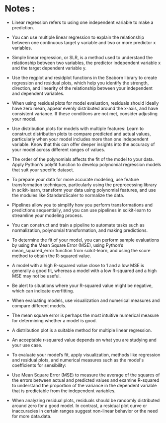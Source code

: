 # Notes :
- Linear regression refers to using one independent variable to make a prediction.

- You can use multiple linear regression to explain the relationship between one continuous target y variable and two or more predictor x variables.

- Simple linear regression, or SLR, is a method used to understand the relationship between two variables, the predictor independent variable x and the target dependent variable y.

- Use the regplot and residplot functions in the Seaborn library to create regression and residual plots, which help you identify the strength, direction, and linearity of the relationship between your independent and dependent variables.

- When using residual plots for model evaluation, residuals should ideally have zero mean, appear evenly distributed around the x-axis, and have consistent variance. If these conditions are not met, consider adjusting your model.

- Use distribution plots for models with multiple features: Learn to construct distribution plots to compare predicted and actual values, particularly when your model includes more than one independent variable. Know that this can offer deeper insights into the accuracy of your model across different ranges of values.

- The order of the polynomials affects the fit of the model to your data. Apply Python's polyfit function to develop polynomial regression models that suit your specific dataset.

- To prepare your data for more accurate modeling, use feature transformation techniques, particularly using the preprocessing library in scikit-learn, transform your data using polynomial features, and use the modules like StandardScaler to normalize the data.

- Pipelines allow you to simplify how you perform transformations and predictions sequentially, and you can use pipelines in scikit-learn to streamline your modeling process.

- You can construct and train a pipeline to automate tasks such as normalization, polynomial transformation, and making predictions.

- To determine the fit of your model, you can perform sample evaluations by using the Mean Square Error (MSE), using Python’s mean_squared_error function from scikit-learn, and using the score method to obtain the R-squared value.

- A model with a high R-squared value close to 1 and a low MSE is generally a good fit, whereas a model with a low R-squared and a high MSE may not be useful.

- Be alert to situations where your R-squared value might be negative, which can indicate overfitting. 

- When evaluating models, use visualization and numerical measures and compare different models.

- The mean square error is perhaps the most intuitive numerical measure for determining whether a model is good.

- A distribution plot is a suitable method for multiple linear regression.

- An acceptable r-squared value depends on what you are studying and your use case.

- To evaluate your model’s fit, apply visualization, methods like regression and residual plots, and numerical measures such as the model's coefficients for sensibility: 

- Use Mean Square Error (MSE) to measure the average of the squares of the errors between actual and predicted values and examine R-squared to understand the proportion of the variance in the dependent variable that is predictable from the independent variables.

- When analyzing residual plots, residuals should be randomly distributed around zero for a good model. In contrast, a residual plot curve or inaccuracies in certain ranges suggest non-linear behavior or the need for more data.data.
